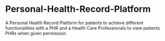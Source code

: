 # Personal-Health-Record-Platform
A Personal Health Record Platform for patients to achieve different functionalities with a PHR and a Health Care Professionals to view patients PHRs when given permission
